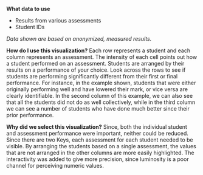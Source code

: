 **What data to use**
- Results from various assessments
- Student IDs

*Data shown are based on anonymized, measured results.*

**How do I use this visualization?**
Each row represents a student and each column represents an assessment. The intensity of each cell points out how a student performed on an assessment. Students are arranged by their results on a performance of your choice. Look across the rows to see if students are performing significantly different from their first or final performance. For instance, in the example shown, students that were either originally performing well and have lowered their mark, or vice versa are clearly identifiable. In the second column of this example, we can also see that all the students did not do as well collectively, while in the third column we can see a number of students who have done much better since their prior performance.  

**Why did we select this visualization?**
Since, both the individual student and assessment performance were important, neither could be reduced. Since there are two Keys, each assessment for each student needed to be visible. By arranging the students based on a single assessment, the values that are not arranged in the other columns are more easily highlighted. The interactivity was added to give more precision, since luminosity is a poor channel for perceiving numeric values. 
